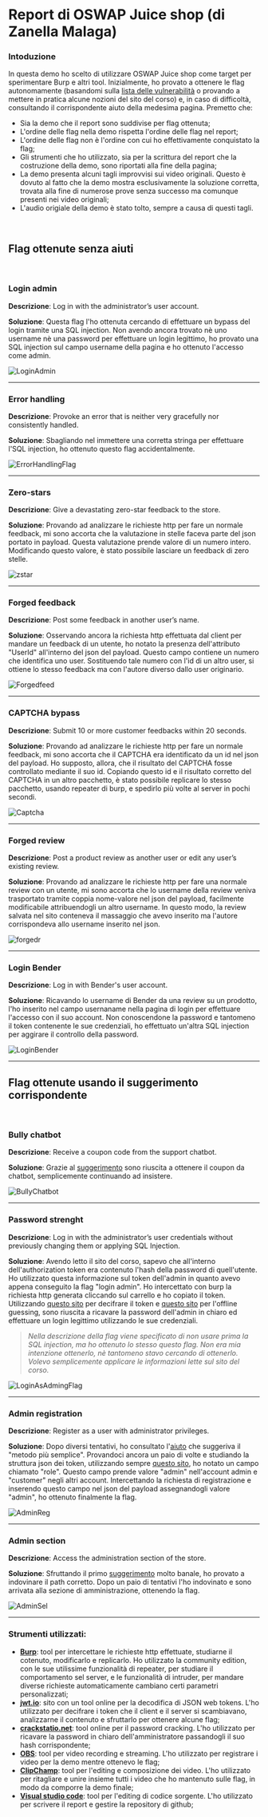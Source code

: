 # Report di OSWAP Juice shop (di Zanella Malaga)

### Intoduzione
In questa demo ho scelto di utilizzare OSWAP Juice shop come target per sperimentare Burp e altri tool. Inizialmente, ho provato a ottenere le flag autonomamente (basandomi sulla [lista delle vulnerabilità](https://pwning.owasp-juice.shop/companion-guide/latest/part2/README.html) o provando a mettere in pratica alcune nozioni del sito del corso) e, in caso di difficoltà, consultando il corrispondente aiuto della medesima pagina. Premetto che:
* Sia la demo che il report sono suddivise per flag ottenuta; 
* L'ordine delle flag nella demo rispetta l'ordine delle flag nel report;
* L'ordine delle flag non è l'ordine con cui ho effettivamente conquistato la flag;
* Gli strumenti che ho utilizzato, sia per la scrittura del report che la costruzione della demo, sono riportati alla fine della pagina;
* La demo presenta alcuni tagli improvvisi sui video originali. Questo è dovuto al fatto che la demo mostra esclusivamente la soluzione corretta, trovata alla fine di numerose prove senza successo ma comunque presenti nei video originali;
* L'audio origiale della demo è stato tolto, sempre a causa di questi tagli.
  
<br>  
  
## Flag ottenute senza aiuti  
<br>

### Login admin  <br>
<p><b>Descrizione</b>: Log in with the administrator’s user account.</p>     
<p><b>Soluzione</b>: Questa flag l'ho ottenuta cercando di effettuare un bypass del login tramite una SQL injection. Non avendo ancora trovato nè uno username nè una password per effettuare un login legittimo, ho provato una SQL injection sul campo username della pagina e ho ottenuto l'accesso come admin.<br></p>    
  
![LoginAdmin](immaginiCy/LoginAsAdminFlag.png)
<hr>

### Error handling <br> 
<p><b>Descrizione</b>: Provoke an error that is neither very gracefully nor consistently handled.</p>      
<p><b>Soluzione</b>: Sbagliando nel immettere una corretta stringa per effettuare l'SQL injection, ho ottenuto questo flag accidentalmente.<br></p>    
  
![ErrorHandlingFlag](immaginiCy/ErrorHandlingFlag.png)
<hr>

 ### Zero-stars  <br>
<p><b>Descrizione</b>: Give a devastating zero-star feedback to the store.</p>   
<p><b>Soluzione</b>: Provando ad analizzare le richieste http per fare un normale feedback, mi sono accorta che la valutazione in stelle faceva parte del json portato in payload. Questa valutazione prende valore di un numero intero. Modificando questo valore, è stato possibile lasciare un feedback di zero stelle.<br></p>    
  
![zstar](immaginiCy/ZeroStarsFlag.png)
<hr>
  
 ### Forged feedback <br>
<p><b>Descrizione</b>: Post some feedback in another user’s name.</p>    
<p><b>Soluzione</b>: Osservando ancora la richiesta http effettuata dal client per mandare un feedback di un utente, ho notato la presenza dell'attributo "UserId" all'interno del json del payload. Questo campo contiene un numero che identifica uno user. Sostituendo tale numero con l'id di un altro user, si ottiene lo stesso feedback ma con l'autore diverso dallo user originario.<br></p>    
  
![Forgedfeed](immaginiCy/ForgedFeedbackFlag.png)
<hr>

 ### CAPTCHA bypass <br>
<p><b>Descrizione</b>: Submit 10 or more customer feedbacks within 20 seconds.</p>     
<p><b>Soluzione</b>: Provando ad analizzare le richieste http per fare un normale feedback, mi sono accorta che il CAPTCHA era identificato da un id nel json del payload. Ho supposto, allora, che il risultato del CAPTCHA fosse controllato mediante il suo id. Copiando questo id e il risultato corretto del CAPTCHA in un altro pacchetto, è stato possibile replicare lo stesso pacchetto, usando repeater di burp, e spedirlo più volte al server in pochi secondi.<br></p>    
  
![Captcha](immaginiCy/CaptchaBypassFlag.png)
<hr>

 ### Forged review <br>
<p><b>Descrizione</b>: Post a product review as another user or edit any user’s existing review.</p>  
<p><b>Soluzione</b>: Provando ad analizzare le richieste http per fare una normale review con un utente, mi sono accorta che lo username della review veniva trasportato tramite coppia nome-valore nel json del payload, facilmente modificabile attribuendogli un altro username. In questo modo, la review salvata nel sito conteneva il massaggio che avevo inserito ma l'autore corrispondeva allo username inserito nel json.<br></p>   
   
![forgedr](immaginiCy/ForgedReviewFlag.png)
<hr>

 ### Login Bender <br>
<p><b>Descrizione</b>: Log in with Bender's user account.</p>   
<p><b>Soluzione</b>: Ricavando lo username di Bender da una review su un prodotto, l'ho inserito nel campo usernaname nella pagina di login per effettuare l'accesso con il suo account. Non conoscendone la password e tantomeno il token contenente le sue credenziali, ho effettuato un'altra SQL injection per aggirare il controllo della password.<br></p>    
  
![LoginBender](immaginiCy/LoginBenderFlag.png)
<hr>
  
    
## Flag ottenute usando il suggerimento corrispondente
<br>

 ### Bully chatbot <br>
<p><b>Descrizione</b>: Receive a coupon code from the support chatbot.</p>    
<p><b>Soluzione</b>: Grazie al <a href="https://pwning.owasp-juice.shop/companion-guide/latest/part2/miscellaneous.html#_receive_a_coupon_code_from_the_support_chatbot">suggerimento</a> sono riuscita a ottenere il coupon da chatbot, semplicemente continuando ad insistere.<br></p>    
  
![BullyChatbot](immaginiCy/BullyChatbotFlag.png)
<hr>

 ### Password strenght <br>
<p><b>Descrizione</b>: Log in with the administrator’s user credentials without previously changing them or applying SQL Injection.</p>     
<p><b>Soluzione</b>: Avendo letto il sito del corso, sapevo che all'interno dell'authorization token era contenuto l'hash della password di quell'utente. Ho utilizzato questa informazione sul token dell'admin in quanto avevo appena conseguito la flag "login admin". Ho intercettato con burp la richiesta http generata cliccando sul carrello e ho copiato il token. Utilizzando <a href="https://jwt.io/">questo sito</a> per decifrare il token e <a href="https://crackstation.net/">questo sito</a> per l'offline guessing, sono riuscita a ricavare la password dell'admin in chiaro ed effettuare un login legittimo utilizzando le sue credenziali.</p>
<blockquote>    
<cite>Nella descrizione della flag viene specificato di non usare prima la SQL injection, ma ho ottenuto lo stesso questo flag. Non era mia intenzione ottenerlo, nè tantomeno stavo cercando di ottenerlo. Volevo semplicemente applicare le informazioni lette sul sito del corso.</cite></blockquote>  
  
![LoginAsAdmingFlag](immaginiCy/LoginAsAdminFlag.png)
<hr>

### Admin registration <br>
<p><b>Descrizione</b>: Register as a user with administrator privileges.</p>   
<p><b>Soluzione</b>: Dopo diversi tentativi, ho consultato l'<a href="https://pwning.owasp-juice.shop/companion-guide/latest/part2/improper-input-validation.html#_register_as_a_user_with_administrator_privileges">aiuto</a> che suggeriva il "metodo più semplice". Provandoci ancora un paio di volte e studiando la struttura json dei token, utilizzando sempre <a href="https://jwt.io/">questo sito</a>, ho notato un campo chiamato "role". Questo campo prende valore "admin" nell'account admin e "customer" negli altri account. Intercettando la richiesta di registrazione e inserendo questo campo nel json del payload assegnandogli valore "admin", ho ottenuto finalmente la flag.<br></p>    
  
![AdminReg](immaginiCy/AdminRegistrationFlag.png)
<hr>

### Admin section
<p><b>Descrizione</b>: Access the administration section of the store.</p>     
<p><b>Soluzione</b>: Sfruttando il primo <a href="https://pwning.owasp-juice.shop/companion-guide/latest/part2/broken-access-control.html#_access_the_administration_section_of_the_store">suggerimento</a> molto banale, ho provato a indovinare il path corretto. Dopo un paio di tentativi l'ho indovinato e sono arrivata alla sezione di amministrazione, ottenendo la flag.<br></p>    
  
![AdminSel](immaginiCy/AdminSectionFlag.png)
<hr>

### Strumenti utilizzati:
* **[Burp](https://portswigger.net/burp)**: tool per intercettare le richieste http effettuate, studiarne il cotenuto, modificarlo e replicarlo. Ho utilizzato la community edition, con le sue utilissime funzionalità di repeater, per studiare il comportamento sel server, e le funzionalità di intruder, per mandare diverse richieste automaticamente cambiano certi parametri personalizzati;
* **[jwt.io](https://jwt.io/)**: sito con un tool online per la decodifica di JSON web tokens. L'ho utilizzato per decifrare i token che il client e il server si scambiavano, analizzarne il contenuto e sfruttarlo per ottenere alcune flag;
* **[crackstatio.net](https://crackstation.net/)**: tool online per il password cracking. L'ho utilizzato per ricavare la password in chiaro dell'amministratore passandogli il suo hash corrispondente;
* **[OBS](https://obsproject.com/)**: tool per video recording e streaming. L'ho utilizzato per registrare i video per la demo mentre ottenevo le flag;
* **[ClipChamp](https://clipchamp.com/en/)**: tool per l'editing e composizione dei video. L'ho utilizzato per ritagliare e unire insieme tutti i video che ho mantenuto sulle flag, in modo da comporre la demo finale;
* **[Visual studio code](https://code.visualstudio.com/)**: tool per l'editing di codice sorgente. L'ho utilizzato per scrivere il report e gestire la repository di github;


